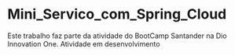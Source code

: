 # Mini_Servico_com_Spring_Cloud
Este trabalho faz parte da atividade do BootCamp Santander na Dio Innovation One.
Atividade em desenvolvimento
